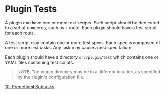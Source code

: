 # Plugin Tests


A plugin can have one or more test scripts. Each script should be dedicated to a set of concerns, such as a route. Each plugin should have a test script for each route.

A test script may contain one or more test specs. Each spec is composed of one or more test tasks. Any task may cause a test spec failure.

Each plugin should have a directory `src/plugin/test` which contains one or YAML files containing test scripts.

> NOTE: The plugin directory may be in a different location, as specified by the plugin's configuration file.

[10. Predefined Subtasks](./10-predefined-subtasks)
